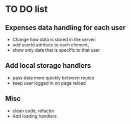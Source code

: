 # TO DO list

## Expenses data handling for each user

- Change how data is stored in the server:
- add userId attribute to each element,
- show only data that is specific to that user

## Add local storage handlers

- pass data more quickly between routes
- keep user logged in on page reload

## Misc

- clean code, refactor
- Add loading handlers
